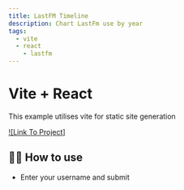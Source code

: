 ```yaml
---
title: LastFM Timeline
description: Chart LastFm use by year
tags:
  - vite
  - react
	- lastfm
---
```


# Vite + React
This example utilises vite for static site generation

[![Link To Project]](https://vite-production-087d.up.railway.app/)

## 💁‍♀️ How to use

- Enter your username and submit

